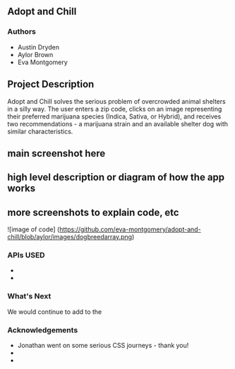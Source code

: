 ## Adopt and Chill 

### Authors  
* Austin Dryden
* Aylor Brown
* Eva Montgomery 

## Project Description  
Adopt and Chill solves the serious problem of overcrowded animal shelters in a silly way. The user enters a zip code, clicks on an image representing their preferred marijuana species (Indica, Sativa, or Hybrid), and receives two recommendations - a marijuana strain and an available shelter dog with similar characteristics. 

## main screenshot here 

## high level description or diagram of how the app works 
## more screenshots to explain code, etc 



![image of code]
(https://github.com/eva-montgomery/adopt-and-chill/blob/aylor/images/dogbreedarray.png)

### APIs USED 
* 
* 

### What's Next
We would continue to add to the 


### Acknowledgements 
* Jonathan went on some serious CSS journeys - thank you!
* 
* 

